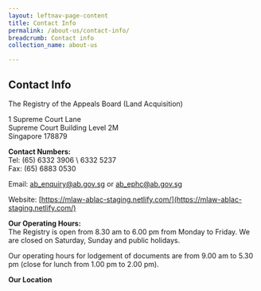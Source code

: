 ```yaml
---
layout: leftnav-page-content
title: Contact Info
permalink: /about-us/contact-info/
breadcrumb: Contact info
collection_name: about-us 

---
```


Contact Info
---

The Registry of the Appeals Board (Land Acquisition)
 
1 Supreme Court Lane<br>
Supreme Court Building Level 2M<br>
Singapore 178879<br>

**Contact Numbers:**<br>
Tel: (65) 6332 3906 \ 6332 5237<br>
Fax: (65) 6883 0530

Email: [ab_enquiry@ab.gov.sg](ab_enquiry@ab.gov.sg) or [ab_ephc@ab.gov.sg](ab_ephc@ab.gov.sg)

Website: [https://mlaw-ablac-staging.netlify.com/](https://mlaw-ablac-staging.netlify.com/)

**Our Operating Hours:**<br>
The Registry is open from 8.30 am to 6.00 pm from Monday to Friday.  We are closed on Saturday, Sunday and public holidays.

Our operating hours for lodgement of documents are from 9.00 am to 5.30 pm (close for lunch from 1.00 pm to 2.00 pm).

**Our Location**
